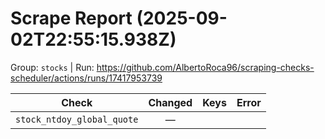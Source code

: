 # Scrape Report (2025-09-02T22:55:15.938Z)

Group: `stocks`  |  Run: https://github.com/AlbertoRoca96/scraping-checks-scheduler/actions/runs/17417953739

| Check | Changed | Keys | Error |
|---|:---:|:--|:--|
| `stock_ntdoy_global_quote` | — |  |  |
